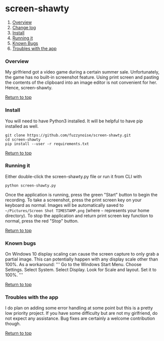 # screen-shawty
 1. [Overview](#overview)
 2. [Change log](CHANGES.MD)
 3. [Install](#install)
 4. [Running it](#running-it)
 5. [Known Bugs](#known-bugs)
 6. [Troubles with the app](#troubles-with-the-app)
### Overview
My girlfriend got a video game during a certain summer sale. Unfortunately, the game has no built-in screenshot feature. Using print screen and pasting the contents of the clipboard into an image editor is not convenient for her. Hence, screen-shawty.

[Return to top](#screen-shawty)
### Install
You will need to have Python3 installed. It will be helpful to have pip installed as well.
```
git clone https://github.com/fuzzynoise/screen-shawty.git
cd screen-shawty
pip install --user -r requirements.txt
```
[Return to top](#screen-shawty)
### Running it
Either double-click the screen-shawty.py file or run it from CLI with
```
python screen-shawty.py
```
Once the application is running, press the green "Start" button to begin the recording. To take a screenshot, press the print screen key on your keyboard as normal. Images will be automatically saved to `~/Pictures/Screen Shot TIMESTAMP.png` (where `~` represents your home directory). To stop the application and return print screen key function to normal, press the red "Stop" button.

[Return to top](#screen-shawty)
### Known bugs
On Windows 10 display scaling can cause the screen capture to only grab a partial image. This can potentially happen with any display scale other than 100%. As a workaround:
'''
Go to the Windows Start Menu.
Choose Settings.
Select System.
Select Display.
Look for Scale and layout.
Set it to 100%.
'''

[Return to top](#screen-shawty)
### Troubles with the app
I do plan on adding some error handling at some point but this is a pretty low priority project. If you have some difficulty but are not my girlfriend, do not expect any assistance. Bug fixes are certainly a welcome contribution though.

[Return to top](#screen-shawty)

